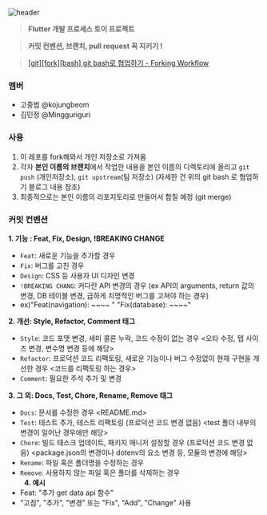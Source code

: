 ![header](https://capsule-render.vercel.app/api?type=waving&color=auto&height=200&section=header&text=FlutterDemo&fontSize=50&animation=fadeIn&fontAlignY=35)

> **Flutter 개발 프로세스 토이 프로젝트**

> **커밋 컨벤션, 브랜치, pull request 꼭 지키기 !**

> [[git][fork][bash] git bash로 협업하기 - Forking Workflow](https://co-deok.tistory.com/16)

### 멤버
- 고중범 @kojungbeom
- 김민정 @Mingguriguri

### 사용
1. 이 레포를 fork해와서 개인 저장소로 가져옴
2. 각자 **본인 이름의 브랜치**에서 작업한 내용을 본인 이름의 디렉토리에 올리고 `git push` (개인저장소), `git upstream`(팀 저장소) (자세한 건 위의 git bash 로 협업하기 블로그 내용 참조)
3. 최종적으로는 본인 이름의 리포지토리로 만들어서 합칠 예정 (git merge)


### 커밋 컨벤션
**1. 기능  : Feat, Fix, Design, !BREAKING CHANGE**  
- `Feat`: 새로운 기능을 추가할 경우  
- `Fix`: 버그를 고친 경우  
- `Design`: CSS 등 사용자 UI 디자인 변경  
- `!BREAKING CHANG`: 커다란 API 변경의 경우 (ex API의 arguments, return 값의 변경, DB 테이블 변경, 급하게 치명적인 버그를 고쳐야 하는 경우)  
- ex)"Feat(navigation): ~~~~  " "Fix(database): ~~~~"  

**2. 개선: Style, Refactor, Comment 태그**  
- `Style`: 코드 포맷 변경, 세미 콜론 누락, 코드 수정이 없는 경우 <오타 수정, 탭 사이즈 변경, 변수명 변경 등에 해당>   
- `Refactor`: 프로덕션 코드 리팩토링, 새로운 기능이나 버그 수정없이 현재 구현을 개선한 경우 <코드를 리팩토링 하는 경우>  
- `Comment`: 필요한 주석 추가 및 변경  
  
**3. 그 외: Docs, Test, Chore, Rename, Remove 태그**
- `Docs`: 문서를 수정한 경우  <README.md>  
- `Test`: 테스트 추가, 테스트 리팩토링 (프로덕션 코드 변경 없음)  <test 폴더 내부의 변경이 일어난 경우에만 해당>  
- `Chore`: 빌드 태스크 업데이트, 패키지 매니저 설정할 경우 (프로덕션 코드 변경 없음)  <package.json의 변경이나 dotenv의 요소 변경 등, 모듈의 변경에 해당>  
- `Rename`: 파일 혹은 폴더명을 수정하는 경우  
- `Remove`: 사용하지 않는 파일 혹은 폴더를 삭제하는 경우  
 
**4. 예시**  
- Feat: "추가 get data api 함수"  
-  "고침", "추가", "변경" 또는 "Fix", "Add", "Change" 사용  
